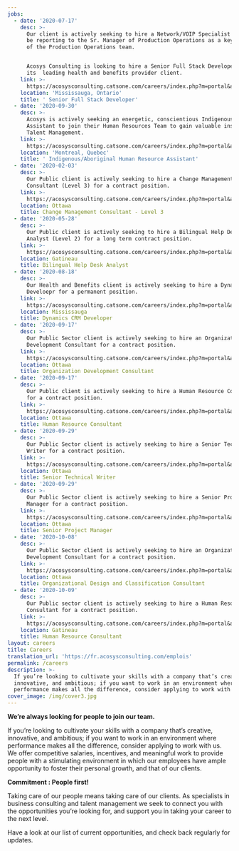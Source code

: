 ```yaml
---
jobs:
  - date: '2020-07-17'
    desc: >-
      Our client is actively seeking to hire a Network/VOIP Specialist who will
      be reporting to the Sr. Manager of Production Operations as a key member
      of the Production Operations team.


      Acosys Consulting is looking to hire a Senior Full Stack Developer for
      its  leading health and benefits provider client.
    link: >-
      https://acosysconsulting.catsone.com/careers/index.php?m=portal&a=details&jobOrderID=11963848
    location: 'Mississauga, Ontario'
    title: ' Senior Full Stack Developer'
  - date: '2020-09-30'
    desc: >-
      Acosys is actively seeking an energetic, conscientious Indigenous
      Assistant to join their Human Resources Team to gain valuable insight into
      Talent Management.
    link: >-
      https://acosysconsulting.catsone.com/careers/index.php?m=portal&a=details&jobOrderID=12327200
    location: 'Montreal, Quebec'
    title: ' Indigenous/Aboriginal Human Resource Assistant'
  - date: '2020-02-03'
    desc: >-
      Our Public client is actively seeking to hire a Change Management
      Consultant (Level 3) for a contract position.
    link: >-
      https://acosysconsulting.catsone.com/careers/index.php?m=portal&a=details&jobOrderID=13176403
    location: Ottawa
    title: Change Management Consultant - Level 3
  - date: '2020-05-28'
    desc: >-
      Our Public client is actively seeking to hire a Bilingual Help Desk
      Analyst (Level 2) for a long term contract position.
    link: >-
      https://acosysconsulting.catsone.com/careers/index.php?m=portal&a=details&jobOrderID=13505783
    location: Gatineau
    title: Bilingual Help Desk Analyst
  - date: '2020-08-18'
    desc: >-
      Our Health and Benefits client is actively seeking to hire a Dynamics CRM
      Develoepr for a permanent position.
    link: >-
      https://acosysconsulting.catsone.com/careers/index.php?m=portal&a=details&jobOrderID=13678100
    location: Mississauga
    title: Dynamics CRM Developer
  - date: '2020-09-17'
    desc: >-
      Our Public Sector client is actively seeking to hire an Organizational
      Development Consultant for a contract position.
    link: >-
      https://acosysconsulting.catsone.com/careers/index.php?m=portal&a=details&jobOrderID=13737794
    location: Ottawa
    title: Organization Development Consultant
  - date: '2020-09-17'
    desc: >-
      Our Public client is actively seeking to hire a Human Resource Consultant
      for a contract position.
    link: >-
      https://acosysconsulting.catsone.com/careers/index.php?m=portal&a=details&jobOrderID=13737599
    location: Ottawa
    title: Human Resource Consultant
  - date: '2020-09-29'
    desc: >-
      Our Public Sector client is actively seeking to hire a Senior Technical
      Writer for a contract position.
    link: >-
      https://acosysconsulting.catsone.com/careers/index.php?m=portal&a=details&jobOrderID=13760629
    location: Ottawa
    title: Senior Technical Writer
  - date: '2020-09-29'
    desc: >-
      Our Public Sector client is actively seeking to hire a Senior Project
      Manager for a contract position.
    link: >-
      https://acosysconsulting.catsone.com/careers/index.php?m=portal&a=details&jobOrderID=13757873
    location: Ottawa
    title: Senior Project Manager
  - date: '2020-10-08'
    desc: >-
      Our Public Sector client is actively seeking to hire an Organizational
      Development Consultant for a contract position.
    link: >-
      https://acosysconsulting.catsone.com/careers/index.php?m=portal&a=details&jobOrderID=13778640
    location: Ottawa
    title: Organizational Design and Classification Consultant
  - date: '2020-10-09'
    desc: >-
      Our Public sector client is actively seeking to hire a Human Resource
      Consultant for a contract position.
    link: >-
      https://acosysconsulting.catsone.com/careers/index.php?m=portal&a=details&jobOrderID=13786011
    location: Gatineau
    title: Human Resource Consultant
layout: careers
title: Careers
translation_url: 'https://fr.acosysconsulting.com/emplois'
permalink: /careers
description: >-
  If you’re looking to cultivate your skills with a company that’s creative,
  innovative, and ambitious; if you want to work in an environment where
  performance makes all the difference, consider applying to work with us.
cover_image: /img/cover3.jpg
---
```


**We’re always looking for people to join our team.**

If you’re looking to cultivate your skills with a company that’s creative, innovative, and ambitious; if
you want to work in an environment where performance makes all the difference, consider applying to
work with us. We offer competitive salaries, incentives, and meaningful work to provide people with a
stimulating environment in which our employees have ample opportunity to foster their personal growth, and that of our clients.

**Commitment : People first!**

Taking care of our people means taking care of our clients. As specialists in business consulting and
talent management we seek to connect you with the opportunities you’re looking for, and support you
in taking your career to the next level.

Have a look at our list of current opportunities, and check back regularly for updates.

